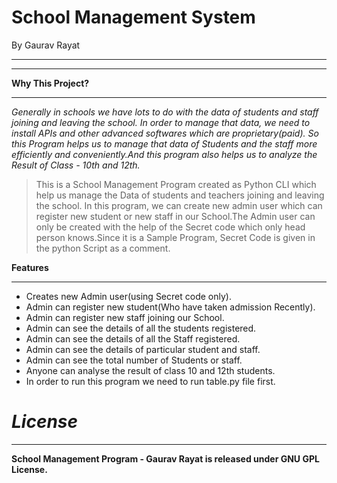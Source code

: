 # School Management System
By Gaurav Rayat
***
***

**Why This Project?**
***
*Generally in schools we have lots to do with the data of students and staff joining and leaving the school. In order to manage that data, we need to install APIs and other advanced softwares which are proprietary(paid). So this Program helps us to manage that data of Students and the staff more efficiently and conveniently.And this program also helps us to analyze the Result of Class - 10th and 12th.*


> This is a School Management Program created as Python CLI which help us manage the Data of students and teachers joining and leaving the school.
> In this program, we can create new admin user which can register new student or new staff in our School.The Admin user can only be created with the help of the Secret code which only head person knows.Since it is a Sample Program, Secret Code is given in the python Script as a comment.


**Features**
***
* Creates new Admin user(using Secret code only).
* Admin can register new student(Who have taken admission Recently).
* Admin can register new staff joining our School.
* Admin can see the details of all the students registered.
* Admin can see the details of all the Staff registered.
* Admin can see the details of particular student and staff.
* Admin can see the total number of Students or staff.
* Anyone can analyse the result of class 10 and 12th students.
* In order to run this program we need to run table.py file first.

# ***License***
***
**School Management Program - Gaurav Rayat is released under GNU GPL License.**